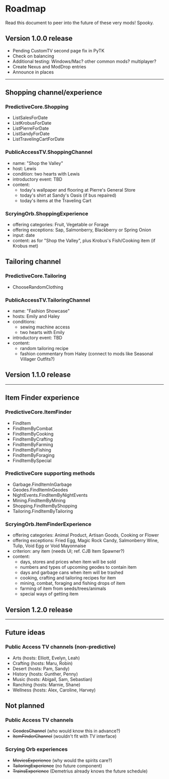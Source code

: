 # Roadmap

Read this document to peer into the future of these very mods! Spooky.

## Version 1.0.0 release

* Pending CustomTV second page fix in PyTK
* Check on balancing
* Additional testing: Windows/Mac? other common mods? multiplayer?
* Create Nexus and ModDrop entries
* Announce in places

---

## Shopping channel/experience

### PredictiveCore.Shopping

* ListSalesForDate
* ListKrobusForDate
* ListPierreForDate
* ListSandyForDate
* ListTravelingCartForDate

### PublicAccessTV.ShoppingChannel

* name: "Shop the Valley"
* host: Lewis
* condition: two hearts with Lewis
* introductory event: TBD
* content:
	* today's wallpaper and flooring at Pierre's General Store
	* today's shirt at Sandy's Oasis (if bus repaired)
	* today's items at the Traveling Cart

### ScryingOrb.ShoppingExperience

* offering categories: Fruit, Vegetable or Forage
* offering exceptions: Sap, Salmonberry, Blackberry or Spring Onion
* input: date
* content: as for "Shop the Valley", plus Krobus's Fish/Cooking item (if Krobus met)

## Tailoring channel

### PredictiveCore.Tailoring

* ChooseRandomClothing

### PublicAccessTV.TailoringChannel

* name: "Fashion Showcase"
* hosts: Emily and Haley
* conditions:
	* sewing machine access
	* two hearts with Emily
* introductory event: TBD
* content:
	* random tailoring recipe
	* fashion commentary from Haley (connect to mods like Seasonal Villager Outfits?)

## Version 1.1.0 release

---

## Item Finder experience

### PredictiveCore.ItemFinder

* FindItem
* FindItemByCombat
* FindItemByCooking
* FindItemByCrafting
* FindItemByFarming
* FindItemByFishing
* FindItemByForaging
* FindItemBySpecial

### PredictiveCore supporting methods

* Garbage.FindItemInGarbage
* Geodes.FindItemInGeodes
* NightEvents.FindItemByNightEvents
* Mining.FindItemByMining
* Shopping.FindItemByShopping
* Tailoring.FindItemByTailoring

### ScryingOrb.ItemFinderExperience

* offering categories: Animal Product, Artisan Goods, Cooking or Flower
* offering exceptions: Fried Egg, Magic Rock Candy, Salmonberry Wine, Tulip, Void Egg or Void Mayonnaise
* criterion: any item (needs UI; ref. CJB Item Spawner?)
* content:
	* days, stores and prices when item will be sold
	* numbers and types of upcoming geodes to contain item
	* days and garbage cans when item will be trashed
	* cooking, crafting and tailoring recipes for item
	* mining, combat, foraging and fishing drops of item
	* farming of item from seeds/trees/animals
	* special ways of getting item

## Version 1.2.0 release

---

## Future ideas

### Public Access TV channels (non-predictive)

* Arts (hosts: Elliott, Evelyn, Leah)
* Crafting (hosts: Maru, Robin)
* Desert (hosts: Pam, Sandy)
* History (hosts: Gunther, Penny)
* Music (hosts: Abigail, Sam, Sebastian)
* Ranching (hosts: Marnie, Shane)
* Wellness (hosts: Alex, Caroline, Harvey)

## Not planned

### Public Access TV channels

* ~~GeodesChannel~~ (who would know this in advance?)
* ~~ItemFinderChannel~~ (wouldn't fit with TV interface)

### Scrying Orb experiences

* ~~MoviesExperience~~ (why would the spirits care?)
* ~~TailoringExperience~~ (no future component)
* ~~TrainsExperience~~ (Demetrius already knows the future schedule)

